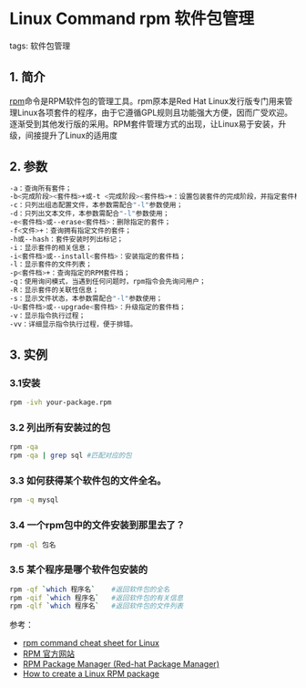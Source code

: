 #  Linux Command rpm 软件包管理
tags: 软件包管理

## 1. 简介
[rpm](https://nl.wikipedia.org/wiki/RPM_Package_Manager)命令是RPM软件包的管理工具。rpm原本是Red Hat Linux发行版专门用来管理Linux各项套件的程序，由于它遵循GPL规则且功能强大方便，因而广受欢迎。逐渐受到其他发行版的采用。RPM套件管理方式的出现，让Linux易于安装，升级，间接提升了Linux的适用度

## 2. 参数

```bash
-a：查询所有套件；
-b<完成阶段><套件档>+或-t <完成阶段><套件档>+：设置包装套件的完成阶段，并指定套件档的文件名称；
-c：只列出组态配置文件，本参数需配合"-l"参数使用；
-d：只列出文本文件，本参数需配合"-l"参数使用；
-e<套件档>或--erase<套件档>：删除指定的套件；
-f<文件>+：查询拥有指定文件的套件；
-h或--hash：套件安装时列出标记；
-i：显示套件的相关信息；
-i<套件档>或--install<套件档>：安装指定的套件档；
-l：显示套件的文件列表；
-p<套件档>+：查询指定的RPM套件档；
-q：使用询问模式，当遇到任何问题时，rpm指令会先询问用户；
-R：显示套件的关联性信息；
-s：显示文件状态，本参数需配合"-l"参数使用；
-U<套件档>或--upgrade<套件档>：升级指定的套件档；
-v：显示指令执行过程；
-vv：详细显示指令执行过程，便于排错。
```
## 3. 实例
### 3.1安装

```bash
rpm -ivh your-package.rpm
```
### 3.2 列出所有安装过的包

```bash
rpm -qa 
rpm -qa | grep sql #匹配对应的包
```
### 3.3 如何获得某个软件包的文件全名。

```bash
rpm -q mysql
```
### 3.4 一个rpm包中的文件安装到那里去了？

```bash
rpm -ql 包名
```
### 3.5 某个程序是哪个软件包安装的

```bash
rpm -qf `which 程序名`    #返回软件包的全名
rpm -qif `which 程序名`   #返回软件包的有关信息
rpm -qlf `which 程序名`   #返回软件包的文件列表
```


参考：
	

 - [rpm command cheat sheet for Linux](https://www.cyberciti.biz/howto/question/linux/linux-rpm-cheat-sheet.php)
 - [RPM 官方网站](https://rpm.org/)
 - [RPM Package Manager (Red-hat Package Manager)](https://www.techtarget.com/searchdatacenter/definition/RPM-Package-Manager-Red-hat-Package-Manager)
 - [How to create a Linux RPM package](https://www.redhat.com/sysadmin/create-rpm-package)
